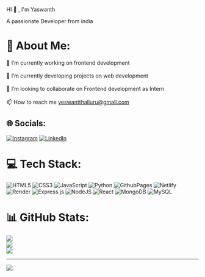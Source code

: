 
HI 👋 , I'm Yaswanth

A passionate Developer from india 

# 💫 About Me:
🔭 I’m currently working on frontend development<br><br>🌱 I’m currently developing projects on web development<br><br>👯 I’m looking to collaborate on Frontend development as Intern<br><br>📫 How to reach me yeswantthalluru@gmail.com


## 🌐 Socials:
[![Instagram](https://img.shields.io/badge/Instagram-%23E4405F.svg?logo=Instagram&logoColor=white)](https://instagram.com/cool_boy_yash_143) [![LinkedIn](https://img.shields.io/badge/LinkedIn-%230077B5.svg?logo=linkedin&logoColor=white)](https://linkedin.com/in/thalluru-yaswanth) 

# 💻 Tech Stack:
![HTML5](https://img.shields.io/badge/html5-%23E34F26.svg?style=for-the-badge&logo=html5&logoColor=white) ![CSS3](https://img.shields.io/badge/css3-%231572B6.svg?style=for-the-badge&logo=css3&logoColor=white) ![JavaScript](https://img.shields.io/badge/javascript-%23323330.svg?style=for-the-badge&logo=javascript&logoColor=%23F7DF1E) ![Python](https://img.shields.io/badge/python-3670A0?style=for-the-badge&logo=python&logoColor=ffdd54) ![GithubPages](https://img.shields.io/badge/github%20pages-121013?style=for-the-badge&logo=github&logoColor=white) ![Netlify](https://img.shields.io/badge/netlify-%23000000.svg?style=for-the-badge&logo=netlify&logoColor=#00C7B7) ![Render](https://img.shields.io/badge/Render-%46E3B7.svg?style=for-the-badge&logo=render&logoColor=white) ![Express.js](https://img.shields.io/badge/express.js-%23404d59.svg?style=for-the-badge&logo=express&logoColor=%2361DAFB) ![NodeJS](https://img.shields.io/badge/node.js-6DA55F?style=for-the-badge&logo=node.js&logoColor=white) ![React](https://img.shields.io/badge/react-%2320232a.svg?style=for-the-badge&logo=react&logoColor=%2361DAFB) ![MongoDB](https://img.shields.io/badge/MongoDB-%234ea94b.svg?style=for-the-badge&logo=mongodb&logoColor=white) ![MySQL](https://img.shields.io/badge/mysql-4479A1.svg?style=for-the-badge&logo=mysql&logoColor=white)
# 📊 GitHub Stats:
![](https://github-readme-stats.vercel.app/api?username=TeamMembers6&theme=dark&hide_border=false&include_all_commits=false&count_private=false)<br/>
![](https://github-readme-streak-stats.herokuapp.com/?user=TeamMembers6&theme=dark&hide_border=false)<br/>
![](https://github-readme-stats.vercel.app/api/top-langs/?username=TeamMembers6&theme=dark&hide_border=false&include_all_commits=false&count_private=false&layout=compact)

---
[![](https://visitcount.itsvg.in/api?id=TeamMembers6&icon=0&color=0)](https://visitcount.itsvg.in)

<!-- Proudly created with GPRM ( https://gprm.itsvg.in ) -->
